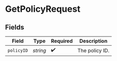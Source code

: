 # GetPolicyRequest


## Fields

| Field              | Type               | Required           | Description        |
| ------------------ | ------------------ | ------------------ | ------------------ |
| `policyID`         | *string*           | :heavy_check_mark: | The policy ID.     |